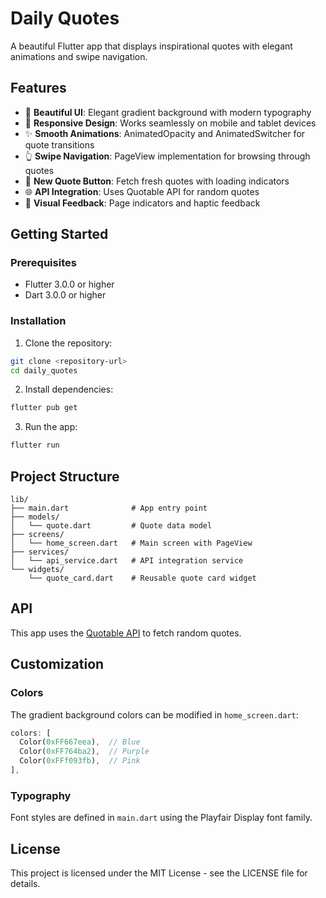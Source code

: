 # Daily Quotes

A beautiful Flutter app that displays inspirational quotes with elegant animations and swipe navigation.

## Features

- 🎨 **Beautiful UI**: Elegant gradient background with modern typography
- 📱 **Responsive Design**: Works seamlessly on mobile and tablet devices
- ✨ **Smooth Animations**: AnimatedOpacity and AnimatedSwitcher for quote transitions
- 👆 **Swipe Navigation**: PageView implementation for browsing through quotes
- 🔄 **New Quote Button**: Fetch fresh quotes with loading indicators
- 🌐 **API Integration**: Uses Quotable API for random quotes
- 💫 **Visual Feedback**: Page indicators and haptic feedback

## Getting Started

### Prerequisites

- Flutter 3.0.0 or higher
- Dart 3.0.0 or higher

### Installation

1. Clone the repository:
```bash
git clone <repository-url>
cd daily_quotes
```

2. Install dependencies:
```bash
flutter pub get
```

3. Run the app:
```bash
flutter run
```

## Project Structure

```
lib/
├── main.dart              # App entry point
├── models/
│   └── quote.dart         # Quote data model
├── screens/
│   └── home_screen.dart   # Main screen with PageView
├── services/
│   └── api_service.dart   # API integration service
└── widgets/
    └── quote_card.dart    # Reusable quote card widget
```

## API

This app uses the [Quotable API](https://api.quotable.io) to fetch random quotes.

## Customization

### Colors
The gradient background colors can be modified in `home_screen.dart`:

```dart
colors: [
  Color(0xFF667eea),  // Blue
  Color(0xFF764ba2),  // Purple
  Color(0xFFf093fb),  // Pink
],
```

### Typography
Font styles are defined in `main.dart` using the Playfair Display font family.

## License

This project is licensed under the MIT License - see the LICENSE file for details.